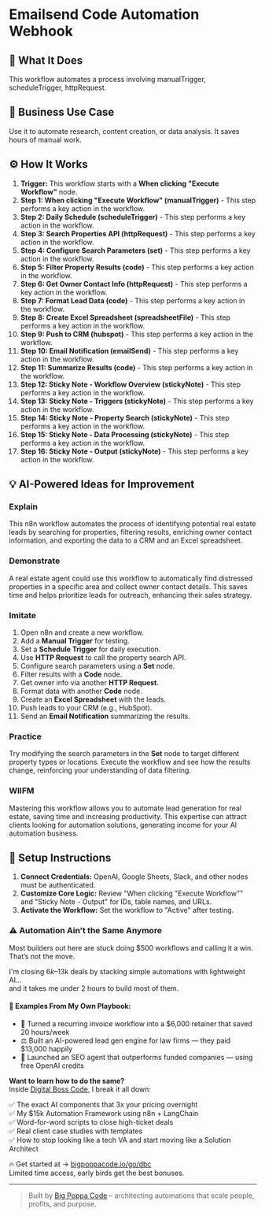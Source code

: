 # Emailsend Code Automation Webhook

## 🚀 What It Does
This workflow automates a process involving manualTrigger, scheduleTrigger, httpRequest.

## 💼 Business Use Case
Use it to automate research, content creation, or data analysis. It saves hours of manual work.

## ⚙️ How It Works
1.  **Trigger:** This workflow starts with a **When clicking "Execute Workflow"** node.
2. **Step 1: When clicking "Execute Workflow" (manualTrigger)** - This step performs a key action in the workflow.
3. **Step 2: Daily Schedule (scheduleTrigger)** - This step performs a key action in the workflow.
4. **Step 3: Search Properties API (httpRequest)** - This step performs a key action in the workflow.
5. **Step 4: Configure Search Parameters (set)** - This step performs a key action in the workflow.
6. **Step 5: Filter Property Results (code)** - This step performs a key action in the workflow.
7. **Step 6: Get Owner Contact Info (httpRequest)** - This step performs a key action in the workflow.
8. **Step 7: Format Lead Data (code)** - This step performs a key action in the workflow.
9. **Step 8: Create Excel Spreadsheet (spreadsheetFile)** - This step performs a key action in the workflow.
10. **Step 9: Push to CRM (hubspot)** - This step performs a key action in the workflow.
11. **Step 10: Email Notification (emailSend)** - This step performs a key action in the workflow.
12. **Step 11: Summarize Results (code)** - This step performs a key action in the workflow.
13. **Step 12: Sticky Note - Workflow Overview (stickyNote)** - This step performs a key action in the workflow.
14. **Step 13: Sticky Note - Triggers (stickyNote)** - This step performs a key action in the workflow.
15. **Step 14: Sticky Note - Property Search (stickyNote)** - This step performs a key action in the workflow.
16. **Step 15: Sticky Note - Data Processing (stickyNote)** - This step performs a key action in the workflow.
17. **Step 16: Sticky Note - Output (stickyNote)** - This step performs a key action in the workflow.

## 💡 AI-Powered Ideas for Improvement
### Explain
This n8n workflow automates the process of identifying potential real estate leads by searching for properties, filtering results, enriching owner contact information, and exporting the data to a CRM and an Excel spreadsheet.

### Demonstrate
A real estate agent could use this workflow to automatically find distressed properties in a specific area and collect owner contact details. This saves time and helps prioritize leads for outreach, enhancing their sales strategy.

### Imitate
1. Open n8n and create a new workflow.
2. Add a **Manual Trigger** for testing.
3. Set a **Schedule Trigger** for daily execution.
4. Use **HTTP Request** to call the property search API.
5. Configure search parameters using a **Set** node.
6. Filter results with a **Code** node.
7. Get owner info via another **HTTP Request**.
8. Format data with another **Code** node.
9. Create an **Excel Spreadsheet** with the leads.
10. Push leads to your CRM (e.g., HubSpot).
11. Send an **Email Notification** summarizing the results.

### Practice
Try modifying the search parameters in the **Set** node to target different property types or locations. Execute the workflow and see how the results change, reinforcing your understanding of data filtering.

### WIIFM
Mastering this workflow allows you to automate lead generation for real estate, saving time and increasing productivity. This expertise can attract clients looking for automation solutions, generating income for your AI automation business.

## 🔧 Setup Instructions
1. **Connect Credentials:** OpenAI, Google Sheets, Slack, and other nodes must be authenticated.
2. **Customize Core Logic:** Review "When clicking "Execute Workflow"" and "Sticky Note - Output" for IDs, table names, and URLs.
3. **Activate the Workflow:** Set the workflow to "Active" after testing.

### ⚠️ Automation Ain’t the Same Anymore

Most builders out here are stuck doing $500 workflows and calling it a win.  
That’s not the move.  

I'm closing $6k–$13k deals by stacking simple automations with lightweight AI...  
and it takes me under 2 hours to build most of them.

#### 🧠 Examples From My Own Playbook:
- 🔁 Turned a recurring invoice workflow into a $6,000 retainer that saved 20 hours/week  
- ⚖️ Built an AI-powered lead gen engine for law firms — they paid $13,000 happily  
- 🚀 Launched an SEO agent that outperforms funded companies — using free OpenAI credits  

**Want to learn how to do the same?**  
Inside [Digital Boss Code](https://bigpoppacode.io/go/dbc), I break it all down:

✅ The exact AI components that 3x your pricing overnight  
✅ My $15k Automation Framework using n8n + LangChain  
✅ Word-for-word scripts to close high-ticket deals  
✅ Real client case studies with templates  
✅ How to stop looking like a tech VA and start moving like a Solution Architect  

🔥 Get started at → [bigpoppacode.io/go/dbc](https://bigpoppacode.io/go/dbc)  
Limited time access, early birds get the best bonuses.

---
> Built by [Big Poppa Code](https://bigpoppacode.io) – architecting automations that scale people, profits, and purpose.
